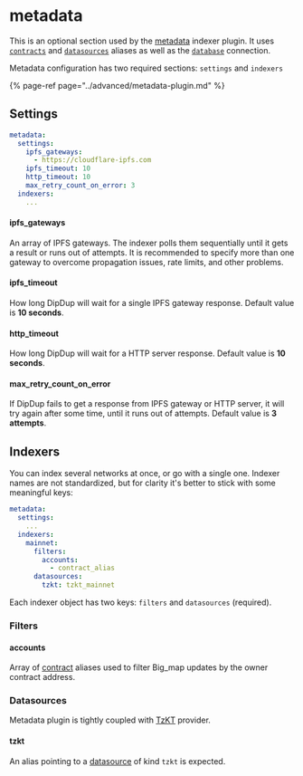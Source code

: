 # metadata

This is an optional section used by the [metadata](https://github.com/dipdup-net/metadata) indexer plugin. It uses [`contracts`](contracts.md) and [`datasources`](datasources.md) aliases as well as the [`database`](database.md) connection.

Metadata configuration has two required sections: `settings` and `indexers`

{% page-ref page="../advanced/metadata-plugin.md" %}

## Settings

```yaml
metadata:
  settings:
    ipfs_gateways:
      - https://cloudflare-ipfs.com
    ipfs_timeout: 10
    http_timeout: 10
    max_retry_count_on_error: 3
  indexers:
    ...
```

#### ipfs\_gateways

An array of IPFS gateways. The indexer polls them sequentially until it gets a result or runs out of attempts. It is recommended to specify more than one gateway to overcome propagation issues, rate limits, and other problems.

#### ipfs\_timeout

How long DipDup will wait for a single IPFS gateway response. Default value is **10 seconds**.

#### http\_timeout

How long DipDup will wait for a HTTP server response. Default value is **10 seconds**.

#### max\_retry\_count\_on\_error

If DipDup fails to get a response from IPFS gateway or HTTP server, it will try again after some time, until it runs out of attempts. Default value is **3 attempts**.

## Indexers

You can index several networks at once, or go with a single one. Indexer names are not standardized, but for clarity it's better to stick with some meaningful keys:

```yaml
metadata:
  settings:
    ...
  indexers:
    mainnet:
      filters:
        accounts:
          - contract_alias
      datasources:
        tzkt: tzkt_mainnet
```

Each indexer object has two keys: `filters` and `datasources` \(required\).

### Filters

#### accounts

Array of [contract](contracts.md) aliases used to filter Big\_map updates by the owner contract address.

### Datasources

Metadata plugin is tightly coupled with [TzKT](datasources.md#tzkt) provider.

#### tzkt

An alias pointing to a [datasource](datasources.md) of kind `tzkt` is expected.
